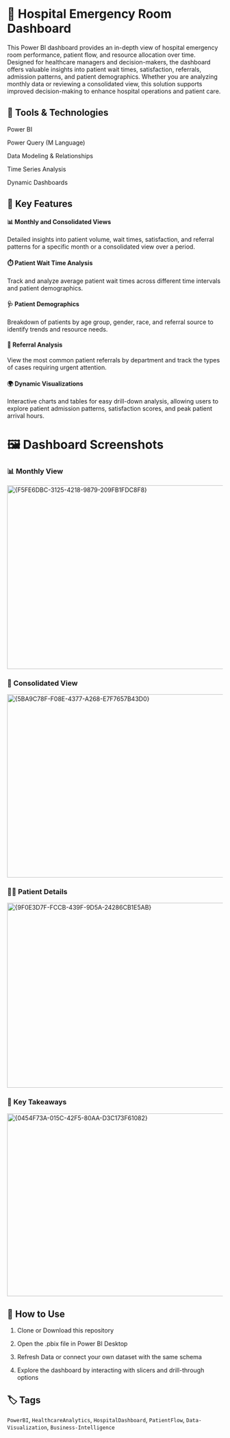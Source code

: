 # 🏥 Hospital Emergency Room Dashboard


This Power BI dashboard provides an in-depth view of hospital emergency room performance, patient flow, and resource allocation over time. Designed for healthcare managers and decision-makers, the dashboard offers valuable insights into patient wait times, satisfaction, referrals, admission patterns, and patient demographics. Whether you are analyzing monthly data or reviewing a consolidated view, this solution supports improved decision-making to enhance hospital operations and patient care.


## 🧰 Tools & Technologies

Power BI

Power Query (M Language)

Data Modeling & Relationships

Time Series Analysis

Dynamic Dashboards

## 🚀 Key Features

#### 📊 Monthly and Consolidated Views

Detailed insights into patient volume, wait times, satisfaction, and referral patterns for a specific month or a consolidated view over a period.

#### ⏱️ Patient Wait Time Analysis

Track and analyze average patient wait times across different time intervals and patient demographics.

#### 🩺 Patient Demographics

Breakdown of patients by age group, gender, race, and referral source to identify trends and resource needs.

#### 📅 Referral Analysis

View the most common patient referrals by department and track the types of cases requiring urgent attention.

#### 🌍 Dynamic Visualizations

Interactive charts and tables for easy drill-down analysis, allowing users to explore patient admission patterns, satisfaction scores, and peak patient arrival hours.

# 🖼️ Dashboard Screenshots

### 📊 Monthly View

<img width="707" height="429" alt="{F5FE6DBC-3125-4218-9879-209FB1FDC8F8}" src="https://github.com/user-attachments/assets/81a2bfea-4a65-4fe9-9a89-a3613d8ef9d4" />


### 📅 Consolidated View

<img width="709" height="428" alt="{5BA9C78F-F08E-4377-A268-E7F7657B43D0}" src="https://github.com/user-attachments/assets/f2a7366c-7e60-4f46-b6c3-312b6c83b3a1" />


### 👩‍⚕️ Patient Details

<img width="701" height="432" alt="{9F0E3D7F-FCCB-439F-9D5A-24286CB1E5AB}" src="https://github.com/user-attachments/assets/27ac8962-4433-4ea7-bb4e-d57dd03bd918" />


### 🔑 Key Takeaways

<img width="698" height="427" alt="{0454F73A-015C-42F5-80AA-D3C173F61082}" src="https://github.com/user-attachments/assets/46ddb7c9-970a-455d-9bb2-f389ff2a4cf7" />


## 🔗 How to Use

1. Clone or Download this repository

2. Open the .pbix file in Power BI Desktop

3. Refresh Data or connect your own dataset with the same schema

4. Explore the dashboard by interacting with slicers and drill-through options

## 🏷️ Tags

`PowerBI`, `HealthcareAnalytics`, `HospitalDashboard`, `PatientFlow`, `Data-Visualization`, `Business-Intelligence`

